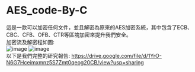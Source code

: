 # AES_code-By-C
這是一款可以加密任何文件，並且解密為原來的AES加密系統，其中包含了ECB、CBC、CFB、OFB、CTR等區塊加密來提升我們安全。  
加密流及解密程如圖:  
![image](https://user-images.githubusercontent.com/43268022/136893547-4a3f04cc-5364-4948-bad0-31b22e2e0646.png)
![image](https://user-images.githubusercontent.com/43268022/136893820-bab33c07-f34c-49d6-9041-c695ed59b6e9.png)  
以下是我們完整的研究報告:
https://drive.google.com/file/d/1YrO-N6G7Hceimxmnz5S7Zmt0qeog20CB/view?usp=sharing
